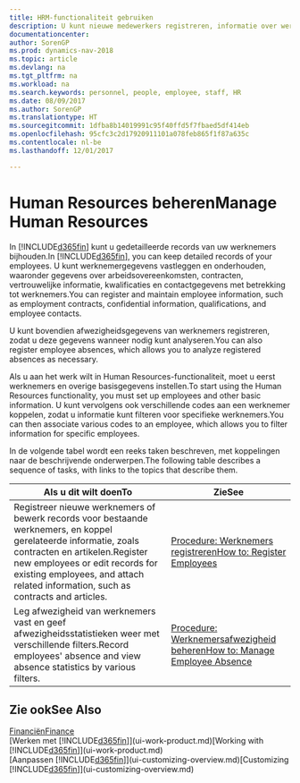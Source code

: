 ```yaml
---
title: HRM-functionaliteit gebruiken
description: U kunt nieuwe medewerkers registreren, informatie over werknemers bewerken en afwezigheid registreren en analyseren.
documentationcenter: 
author: SorenGP
ms.prod: dynamics-nav-2018
ms.topic: article
ms.devlang: na
ms.tgt_pltfrm: na
ms.workload: na
ms.search.keywords: personnel, people, employee, staff, HR
ms.date: 08/09/2017
ms.author: SorenGP
ms.translationtype: HT
ms.sourcegitcommit: 1dfba8b14019991c95f40ffd5f7fbaed5df414eb
ms.openlocfilehash: 95cfc3c2d17920911101a078feb865f1f87a635c
ms.contentlocale: nl-be
ms.lasthandoff: 12/01/2017

---
```

# <a name="manage-human-resources"></a><span data-ttu-id="e34c3-103">Human Resources beheren</span><span class="sxs-lookup"><span data-stu-id="e34c3-103">Manage Human Resources</span></span>
<span data-ttu-id="e34c3-104">In [!INCLUDE[d365fin](includes/d365fin_md.md)] kunt u gedetailleerde records van uw werknemers bijhouden.</span><span class="sxs-lookup"><span data-stu-id="e34c3-104">In [!INCLUDE[d365fin](includes/d365fin_md.md)], you can keep detailed records of your employees.</span></span> <span data-ttu-id="e34c3-105">U kunt werknemergegevens vastleggen en onderhouden, waaronder gegevens over arbeidsovereenkomsten, contracten, vertrouwelijke informatie, kwalificaties en contactgegevens met betrekking tot werknemers.</span><span class="sxs-lookup"><span data-stu-id="e34c3-105">You can register and maintain employee information, such as employment contracts, confidential information, qualifications, and employee contacts.</span></span>

<span data-ttu-id="e34c3-106">U kunt bovendien afwezigheidsgegevens van werknemers registreren, zodat u deze gegevens wanneer nodig kunt analyseren.</span><span class="sxs-lookup"><span data-stu-id="e34c3-106">You can also register employee absences, which allows you to analyze registered absences as necessary.</span></span>

<span data-ttu-id="e34c3-107">Als u aan het werk wilt in Human Resources-functionaliteit, moet u eerst werknemers en overige basisgegevens instellen.</span><span class="sxs-lookup"><span data-stu-id="e34c3-107">To start using the Human Resources functionality, you must set up employees and other basic information.</span></span> <span data-ttu-id="e34c3-108">U kunt vervolgens ook verschillende codes aan een werknemer koppelen, zodat u informatie kunt filteren voor specifieke werknemers.</span><span class="sxs-lookup"><span data-stu-id="e34c3-108">You can then associate various codes to an employee, which allows you to filter information for specific employees.</span></span>

<span data-ttu-id="e34c3-109">In de volgende tabel wordt een reeks taken beschreven, met koppelingen naar de beschrijvende onderwerpen.</span><span class="sxs-lookup"><span data-stu-id="e34c3-109">The following table describes a sequence of tasks, with links to the topics that describe them.</span></span>

| <span data-ttu-id="e34c3-110">Als u dit wilt doen</span><span class="sxs-lookup"><span data-stu-id="e34c3-110">To</span></span> | <span data-ttu-id="e34c3-111">Zie</span><span class="sxs-lookup"><span data-stu-id="e34c3-111">See</span></span> |
| --- | --- |
| <span data-ttu-id="e34c3-112">Registreer nieuwe werknemers of bewerk records voor bestaande werknemers, en koppel gerelateerde informatie, zoals contracten en artikelen.</span><span class="sxs-lookup"><span data-stu-id="e34c3-112">Register new employees or edit records for existing employees, and attach related information, such as contracts and articles.</span></span> |[<span data-ttu-id="e34c3-113">Procedure: Werknemers registreren</span><span class="sxs-lookup"><span data-stu-id="e34c3-113">How to: Register Employees</span></span>](hr-how-register-employees.md) |
| <span data-ttu-id="e34c3-114">Leg afwezigheid van werknemers vast en geef afwezigheidsstatistieken weer met verschillende filters.</span><span class="sxs-lookup"><span data-stu-id="e34c3-114">Record employees' absence and view absence statistics by various filters.</span></span> |[<span data-ttu-id="e34c3-115">Procedure: Werknemersafwezigheid beheren</span><span class="sxs-lookup"><span data-stu-id="e34c3-115">How to: Manage Employee Absence</span></span>](hr-how-manage-absence.md) |

## <a name="see-also"></a><span data-ttu-id="e34c3-116">Zie ook</span><span class="sxs-lookup"><span data-stu-id="e34c3-116">See Also</span></span>
[<span data-ttu-id="e34c3-117">Financiën</span><span class="sxs-lookup"><span data-stu-id="e34c3-117">Finance</span></span>](finance.md)  
<span data-ttu-id="e34c3-118">[Werken met [!INCLUDE[d365fin](includes/d365fin_md.md)]](ui-work-product.md)</span><span class="sxs-lookup"><span data-stu-id="e34c3-118">[Working with [!INCLUDE[d365fin](includes/d365fin_md.md)]](ui-work-product.md)</span></span>  
<span data-ttu-id="e34c3-119">[Aanpassen [!INCLUDE[d365fin](includes/d365fin_md.md)]](ui-customizing-overview.md)</span><span class="sxs-lookup"><span data-stu-id="e34c3-119">[Customizing [!INCLUDE[d365fin](includes/d365fin_md.md)]](ui-customizing-overview.md)</span></span>        

